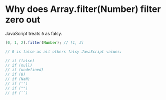 # Why does Array.filter(Number) filter zero out

JavaScript treats `0` as falsy.

```javascript
[0, 1, 2].filter(Number); // [1, 2]

// 0 is false as all others falsy JavaScript values:

// if (false)
// if (null)
// if (undefined)
// if (0)
// if (NaN)
// if ('')
// if ("")
// if (``)
```
